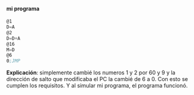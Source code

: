 #### mi programa

``` asm
@1
D=A
@2
D=D+A
@16
M=D
@6
0;JMP
```

<!--
Esto es un comentario que nunca saldrá a la luz
-->
**Explicación**: simplemente cambié los numeros 1 y 2 por 60 y 9 y la dirección de salto que modificaba el PC la cambié de 6 a 0. Con esto se cumplen los requisitos. Y al simular mi programa, el programa funcionó.
